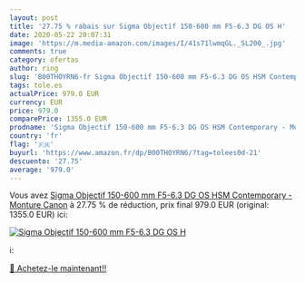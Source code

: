 ```yaml
---
layout: post
title: '27.75 % rabais sur Sigma Objectif 150-600 mm F5-6.3 DG OS H'
date: 2020-05-22 20:07:31
image: 'https://m.media-amazon.com/images/I/41s71lwmqGL._SL200_.jpg'
comments: true
category: ofertas
author: ring
slug: 'B00THOYRN6-fr Sigma Objectif 150-600 mm F5-6.3 DG OS HSM Contemporary -...'
tags: tole.es
actualPrice: 979.0 EUR
currency: EUR
price: 979.0
comparePrice: 1355.0 EUR
prodname: 'Sigma Objectif 150-600 mm F5-6.3 DG OS HSM Contemporary - Monture Canon'
country: 'fr'
flag: '🇫🇷'
buyurl: 'https://www.amazon.fr/dp/B00THOYRN6/?tag=tolees0d-21'
descuento: '27.75'
average: '979.0'
---
```


Vous avez [Sigma Objectif 150-600 mm F5-6.3 DG OS HSM Contemporary - Monture Canon](https://www.amazon.fr/dp/B00THOYRN6/?tag=tolees0d-21)  à  27.75 % de réduction, prix final  979.0 EUR (original: 1355.0 EUR) ici:

[![Sigma Objectif 150-600 mm F5-6.3 DG OS H](https://m.media-amazon.com/images/I/41s71lwmqGL._SL200_.jpg)](https://www.amazon.fr/dp/B00THOYRN6/?tag=tolees0d-21)

ℹ️:


[🛒 Achetez-le maintenant!!](https://www.amazon.fr/dp/B00THOYRN6/?tag=tolees0d-21)
